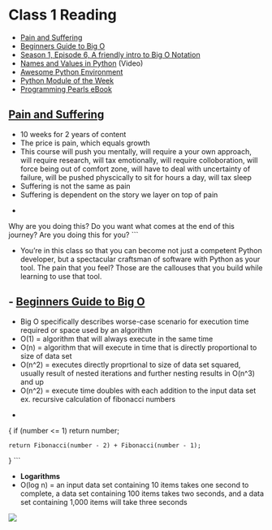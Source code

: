 # Class 1 Reading
- [Pain and Suffering](https://codefellows.github.io/code-401-python-guide/curriculum/class-01/notes/pain_suffering)
- [Beginners Guide to Big O](https://rob-bell.net/2009/06/a-beginners-guide-to-big-o-notation/)
- [Season 1, Episode 6, A friendly intro to Big O Notation](https://www.codenewbie.org/basecs/8)
- [Names and Values in Python](https://www.youtube.com/watch?v=_AEJHKGk9ns) (Video)
- [Awesome Python Environment](https://towardsdatascience.com/how-to-setup-an-awesome-python-environment-for-data-science-or-anything-else-35d358cc95d5)
- [Python Module of the Week](https://pymotw.com/3/index.html)
- [Programming Pearls eBook](https://tfetimes.com/wp-content/uploads/2015/04/ProgrammingPearls2nd.pdf)

## [Pain and Suffering](https://codefellows.github.io/code-401-python-guide/curriculum/class-01/notes/pain_suffering)
- 10 weeks for 2 years of content
- The price is pain, which equals growth
- This course will push you mentally, will require a your own approach, will require research, will tax emotionally, will require colloboration, will force being out of comfort zone, will have to deal with uncertainty of failure, will be pushed physcically to sit for hours a day, will tax sleep
- Suffering is not the same as pain
- Suffering is dependent on the story we layer on top of pain
- ``` What’s your perspective?
Why are you doing this?
Do you want what comes at the end of this journey?
Are you doing this for you? ```
- You’re in this class so that you can become not just a competent Python developer, but a spectacular craftsman of software with Python as your tool. The pain that you feel? Those are the callouses that you build while learning to use that tool.

## - [Beginners Guide to Big O](https://rob-bell.net/2009/06/a-beginners-guide-to-big-o-notation/)
- Big O specifically describes worse-case scenario for execution time required or space used by an algorithm
- O(1) = algorithm that will always execute in the same time
- O(n) = algorithm that will execute in time that is directly proportional to size of data set
- O(n^2) = executes directly proprtional to size of data set squared, usually result of nested iterations and further nesting results in O(n^3) and up
- O(n^2) = execute time doubles with each addition to the input data set ex. recursive calculation of fibonacci numbers 
- ``` int Fibonacci(int number)
{
    if (number <= 1) return number;
       
    return Fibonacci(number - 2) + Fibonacci(number - 1); 
} ```
- **Logarithms** 
- O(log n) = an input data set containing 10 items takes one second to complete, a data set containing 100 items takes two seconds, and a data set containing 1,000 items will take three seconds

<img src= "https://i.imgur.com/tafUMAb.png" />
